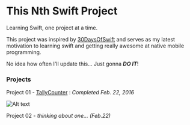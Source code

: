 # This Nth Swift Project

Learning Swift, one project at a time.

This project was inspired by [30DaysOfSwift](https://github.com/allenwong/30DaysofSwift) and serves as my latest motivation to learning swift and getting really awesome at native mobile programming.

No idea how often I'll update this... Just gonna *__DO IT__*! 

### Projects

Project 01 - [TallyCounter](https://github.com/senakamura/thisNthSwiftProject/tree/master/P01-TallyCounter) : *Completed Feb. 22, 2016*

![Alt text](https://github.com/senakamura/thisNthSwiftProject/blob/master/P01-TallyCounter/TallyCounter.gif)

Project 02 - *thinking about one... (Feb.22)*
